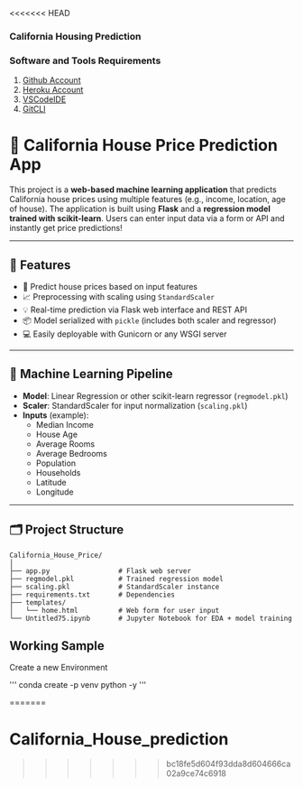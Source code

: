 <<<<<<< HEAD
### California Housing Prediction

### Software and Tools Requirements


1. [Github Account](https://github.com)
2. [Heroku Account](https://heraku.com)
3. [VSCodeIDE](https://code.visualstudio.com/)
4. [GitCLI](https://git-scm.com/book/en/v2/Getting-Started-The-Command-Line)


# 🏡 California House Price Prediction App

This project is a **web-based machine learning application** that predicts California house prices using multiple features (e.g., income, location, age of house). The application is built using **Flask** and a **regression model trained with scikit-learn**. Users can enter input data via a form or API and instantly get price predictions!

---

## 🚀 Features

- 🔮 Predict house prices based on input features
- 📈 Preprocessing with scaling using `StandardScaler`
- 💡 Real-time prediction via Flask web interface and REST API
- 📦 Model serialized with `pickle` (includes both scaler and regressor)
- 💻 Easily deployable with Gunicorn or any WSGI server

---

## 🧠 Machine Learning Pipeline

- **Model**: Linear Regression or other scikit-learn regressor (`regmodel.pkl`)
- **Scaler**: StandardScaler for input normalization (`scaling.pkl`)
- **Inputs** (example):
  - Median Income
  - House Age
  - Average Rooms
  - Average Bedrooms
  - Population
  - Households
  - Latitude
  - Longitude

---

## 🗂 Project Structure

```
California_House_Price/
│
├── app.py                 # Flask web server
├── regmodel.pkl           # Trained regression model
├── scaling.pkl            # StandardScaler instance
├── requirements.txt       # Dependencies
├── templates/
│   └── home.html          # Web form for user input
└── Untitled75.ipynb       # Jupyter Notebook for EDA + model training
```


## Working Sample



Create a new Environment

'''
    conda create -p venv python -y
'''

=======
# California_House_prediction
>>>>>>> bc18fe5d604f93dda8d604666ca02a9ce74c6918
